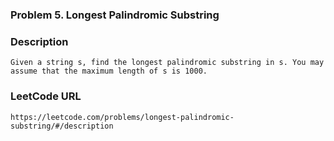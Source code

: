 ### Problem 5. Longest Palindromic Substring

### Description
	Given a string s, find the longest palindromic substring in s. You may assume that the maximum length of s is 1000.

### LeetCode URL
	https://leetcode.com/problems/longest-palindromic-substring/#/description

